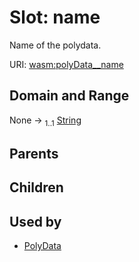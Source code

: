 
# Slot: name


Name of the polydata.

URI: [wasm:polyData__name](https://w3id.org/itk/wasmpolyData__name)


## Domain and Range

None &#8594;  <sub>1..1</sub> [String](types/String.md)

## Parents


## Children


## Used by

 * [PolyData](PolyData.md)
